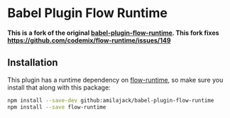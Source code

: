 # Babel Plugin Flow Runtime

**This is a fork of the original [babel-plugin-flow-runtime](https://github.com/codemix/babel-plugin-flow-runtime). This fork fixes https://github.com/codemix/flow-runtime/issues/149**

## Installation

This plugin has a runtime dependency on [flow-runtime](https://github.com/codemix/flow-runtime/tree/master/packages/flow-runtime), so make sure you install that along with this package:

```sh
npm install --save-dev github:amilajack/babel-plugin-flow-runtime
npm install --save flow-runtime
```
